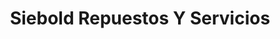 ---
title: "Siebold Repuestos Y Servicios"
url: /mixco/siebold-repuestos-y-servicios/
shop: reparación de automóviles
---